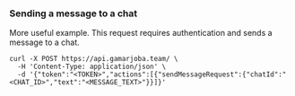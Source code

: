 ### Sending a message to a chat

More useful example. This request requires authentication and sends a message to a chat.

```shell
curl -X POST https://api.gamarjoba.team/ \
  -H 'Content-Type: application/json' \
  -d '{"token":"<TOKEN>","actions":[{"sendMessageRequest":{"chatId":"<CHAT_ID>","text":"<MESSAGE_TEXT>"}}]}'
```
